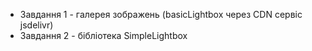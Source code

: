 * Завдання 1 - галерея зображень (basicLightbox через CDN сервіс jsdelivr)
* Завдання 2 - бібліотека SimpleLightbox